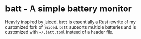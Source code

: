 # batt - A simple battery monitor
Heavily inspired by [juiced](https://github.com/drkhsh/juiced). `batt` is essentially a Rust rewrite of my customized fork of `juiced`. `batt` supports multiple batteries and is customized with `~/.batt.toml` instead of a header file.
